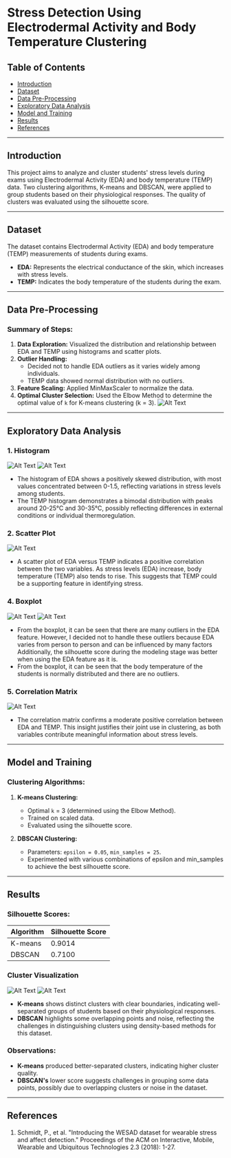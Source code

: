 
# Stress Detection Using Electrodermal Activity and Body Temperature Clustering

## Table of Contents
- [Introduction](#introduction)
- [Dataset](#dataset)
- [Data Pre-Processing](#data-pre-processing)
- [Exploratory Data Analysis](#exploratory-data-analysis)
- [Model and Training](#model-and-training)
- [Results](#results)
- [References](#references)

---

## Introduction
This project aims to analyze and cluster students' stress levels during exams using Electrodermal Activity (EDA) and body temperature (TEMP) data. Two clustering algorithms, K-means and DBSCAN, were applied to group students based on their physiological responses. The quality of clusters was evaluated using the silhouette score.

---

## Dataset
The dataset contains Electrodermal Activity (EDA) and body temperature (TEMP) measurements of students during exams. 

- **EDA:** Represents the electrical conductance of the skin, which increases with stress levels.
- **TEMP:** Indicates the body temperature of the students during the exam.

---

## Data Pre-Processing
### Summary of Steps:
1. **Data Exploration:** Visualized the distribution and relationship between EDA and TEMP using histograms and scatter plots.
2. **Outlier Handling:**
   - Decided not to handle EDA outliers as it varies widely among individuals.
   - TEMP data showed normal distribution with no outliers.
3. **Feature Scaling:** Applied MinMaxScaler to normalize the data.
4. **Optimal Cluster Selection:** Used the Elbow Method to determine the optimal value of `k` for K-means clustering (k = 3).
![Alt Text](images\elbow_graph.png)

---

## Exploratory Data Analysis
### 1. **Histogram**  
![Alt Text](images\distribution_EDA.png) ![Alt Text](images\distribution_temp.png)
   - The histogram of EDA shows a positively skewed distribution, with most values concentrated between 0-1.5, reflecting variations in stress levels among students.  
   - The TEMP histogram demonstrates a bimodal distribution with peaks around 20-25°C and 30-35°C, possibly reflecting differences in external conditions or individual thermoregulation.  

### 2. **Scatter Plot** 
![Alt Text](images\scatter_plot.png)
   - A scatter plot of EDA versus TEMP indicates a positive correlation between the two variables. As stress levels (EDA) increase, body temperature (TEMP) also tends to rise. This suggests that TEMP could be a supporting feature in identifying stress.  

### 4. **Boxplot**  
![Alt Text](images\boxplot_EDA.png) ![Alt Text](images\boxplot_temp.png)
- From the boxplot, it can be seen that there are many outliers in the EDA feature. However, I decided not to handle these outliers because EDA varies from person to person and can be influenced by many factors Additionally, the silhouette score during the modeling stage was better when using the EDA feature as it is.
- From the boxplot, it can be seen that the body temperature of the students is normally distributed and there are no outliers.

### 5. **Correlation Matrix**  
![Alt Text](images\correlation_matrix.png)
   - The correlation matrix confirms a moderate positive correlation between EDA and TEMP. This insight justifies their joint use in clustering, as both variables contribute meaningful information about stress levels.  

---

## Model and Training
### Clustering Algorithms:
1. **K-means Clustering:**
   - Optimal `k` = 3 (determined using the Elbow Method).
   - Trained on scaled data.
   - Evaluated using the silhouette score.

2. **DBSCAN Clustering:**
   - Parameters: `epsilon = 0.05`, `min_samples = 25`.
   - Experimented with various combinations of epsilon and min_samples to achieve the best silhouette score.

---

## Results
### Silhouette Scores:
| Algorithm  | Silhouette Score |
|------------|------------------|
| K-means    | 0.9014           |
| DBSCAN     | 0.7100           |

### Cluster Visualization  
![Alt Text](images\kmeans_clustering.png) ![Alt Text](images\DBSCAN_clustering.png)
   - **K-means** shows distinct clusters with clear boundaries, indicating well-separated groups of students based on their physiological responses.  
   - **DBSCAN** highlights some overlapping points and noise, reflecting the challenges in distinguishing clusters using density-based methods for this dataset.  

### Observations:
- **K-means** produced better-separated clusters, indicating higher cluster quality.
- **DBSCAN's** lower score suggests challenges in grouping some data points, possibly due to overlapping clusters or noise in the dataset.

---

## References
1. Schmidt, P., et al. "Introducing the WESAD dataset for wearable stress and affect detection." Proceedings of the ACM on Interactive, Mobile, Wearable and Ubiquitous Technologies 2.3 (2018): 1-27.